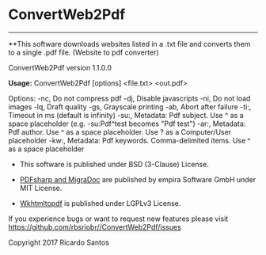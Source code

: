 # ConvertWeb2Pdf
--------------
**This software downloads websites listed in a .txt file and converts them to a single .pdf file. (Website to pdf converter)

ConvertWeb2Pdf version 1.1.0.0

  **Usage:** ConvertWeb2Pdf [options] <file.txt> <out.pdf>

Options:
  -nc, Do not compress pdf
  -dj, Disable javascripts
  -ni, Do not load images
  -lq, Draft quality
  -gs, Grayscale printing
  -ab, Abort after failure
  -ti:, Timeout in ms (default is infinity)
  -su:, Metadata: Pdf subject. Use ^ as a space placeholder (e.g. -su:Pdf^test becomes "Pdf test")
  -ar:, Metadata: Pdf author. Use ^ as a space placeholder. Use ? as a Computer/User placeholder
  -kw:, Metadata: Pdf keywords. Comma-delimited items. Use ^ as a space placeholder

  * This software is published under BSD (3-Clause) License.

  * [PDFsharp and MigraDoc](http://www.pdfsharp.net/ "http://www.pdfsharp.net/") are published by empira Software GmbH under MIT License.
  
  
  * [Wkhtmltopdf](https://wkhtmltopdf.org/ "https://wkhtmltopdf.org/") is published under LGPLv3 License.
  
  If you experience bugs or want to request new features please visit
  <https://github.com/rbsriobr//ConvertWeb2Pdf/issues>

  Copyright 2017 Ricardo Santos
